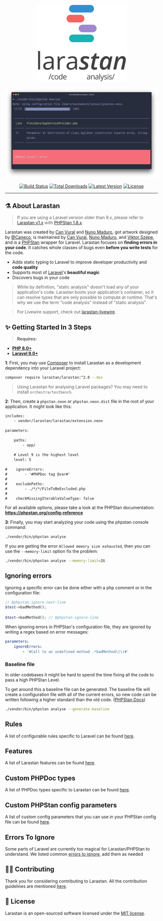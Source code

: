 <p align="center">
    <img src="https://raw.githubusercontent.com/larastan/larastan/master/docs/logo.png" alt="Larastan Logo" width="300">
    <br><br>
    <img src="https://raw.githubusercontent.com/larastan/larastan/master/docs/example.png" alt="Larastan Example" height="300">
</p>

<p align="center">
  <a href="https://github.com/larastan/larastan/actions"><img src="https://github.com/larastan/larastan/actions/workflows/tests.yml/badge.svg" alt="Build Status"></a>
  <a href="https://packagist.org/packages/nunomaduro/larastan/stats"><img src="https://poser.pugx.org/larastan/larastan/d/total.svg" alt="Total Downloads"></a>
  <a href="https://packagist.org/packages/larastan/larastan"><img src="https://poser.pugx.org/larastan/larastan/v/stable.svg" alt="Latest Version"></a>
  <a href="https://github.com/larastan/larastan/blob/master/LICENSE.md"><img src="https://poser.pugx.org/larastan/larastan/license.svg" alt="License"></a>
</p>

------

## ⚗️ About Larastan

> If you are using a Laravel version older than 9.x, please refer to [Larastan v1.x](https://github.com/larastan/larastan/tree/1.x) with [PHPStan 1.8.x](https://github.com/larastan/larastan/pull/1431#issuecomment-1303332293).

Larastan was created by [Can Vural](https://github.com/canvural) and [Nuno Maduro](https://github.com/nunomaduro), got artwork designed by [@Caneco](http://github.com/caneco), is maintained by [Can Vural](https://github.com/canvural), [Nuno Maduro](https://github.com/nunomaduro), and [Viktor Szépe](https://github.com/szepeviktor), and is a [PHPStan](https://phpstan.org/) wrapper for Laravel. Larastan focuses on **finding errors in your code**. It catches whole classes of bugs even **before you write tests** for the code.

- Adds static typing to Laravel to improve developer productivity and **code quality**
- Supports most of [Laravel](https://laravel.com)'s **beautiful magic**
- Discovers bugs in your code

> While by definition, "static analysis" doesn't load any of your application's code. Larastan boots your application's container, so it can resolve types that are only possible to compute at runtime. That's why we use the term "code analysis" instead of "static analysis".

> For Livewire support, check out [larastan-livewire](https://github.com/calebdw/larastan-livewire).

## ✨ Getting Started In 3 Steps

> **Requires:**
- **[PHP 8.0+](https://php.net/releases/)**
- **[Laravel 9.0+](https://github.com/laravel/laravel)**

**1**: First, you may use [Composer](https://getcomposer.org) to install Larastan as a development dependency into your Laravel project:

```bash
composer require larastan/larastan:^2.0 --dev
```

> Using Larastan for analysing Laravel packages? You may need to install `orchestra/testbench`.

**2**: Then, create a `phpstan.neon` or `phpstan.neon.dist` file in the root of your application. It might look like this:

```
includes:
    - vendor/larastan/larastan/extension.neon

parameters:

    paths:
        - app/

    # Level 9 is the highest level
    level: 5

#    ignoreErrors:
#        - '#PHPDoc tag @var#'
#
#    excludePaths:
#        - ./*/*/FileToBeExcluded.php
#
#    checkMissingIterableValueType: false
```

For all available options, please take a look at the PHPStan documentation: **https://phpstan.org/config-reference**

**3**: Finally, you may start analyzing your code using the phpstan console command:

```bash
./vendor/bin/phpstan analyse
```

If you are getting the error `Allowed memory size exhausted`, then you can use the `--memory-limit` option fix the problem:

```bash
./vendor/bin/phpstan analyse --memory-limit=2G
```

## Ignoring errors

Ignoring a specific error can be done either with a php comment or in the configuration file: 

```php
// @phpstan-ignore-next-line
$test->badMethod();

$test->badMethod(); // @phpstan-ignore-line
```

When ignoring errors in PHPStan's configuration file, they are ignored by writing a regex based on error messages:

```yaml
parameters:
    ignoreErrors:
        - '#Call to an undefined method .*badMethod\(\)#'
```

### Baseline file

In older codebases it might be hard to spend the time fixing all the code to pass a high PHPStan Level. 

To get around this a baseline file can be generated. The baseline file will create a configuration file with all of the current errors, so new code can be written following a higher standard than the old code. ([PHPStan Docs](https://phpstan.org/user-guide/baseline))

```bash
./vendor/bin/phpstan analyse --generate-baseline
```

## Rules

A list of configurable rules specific to Laravel can be found [here](docs/rules.md).


## Features

A list of Larastan features can be found [here](docs/features.md).

## Custom PHPDoc types

A list of PHPDoc types specific to Larastan can be found [here](docs/custom-types.md).

## Custom PHPStan config parameters

A list of custom config parameters that you can use in your PHPStan config file can be found [here](docs/custom-config-parameters.md).

## Errors To Ignore

Some parts of Laravel are currently too magical for Larastan/PHPStan to understand.
We listed common [errors to ignore](docs/errors-to-ignore.md), add them as needed

## 👊🏻 Contributing

Thank you for considering contributing to Larastan. All the contribution guidelines are mentioned [here](CONTRIBUTING.md).

## 📖 License

Larastan is an open-sourced software licensed under the [MIT license](LICENSE.md).
